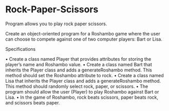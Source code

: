 # Rock-Paper-Scissors
Program allows you to play rock paper scissors. 

Create an object-oriented program for a Roshambo game where the user can choose to 
compete against one of two computer players: Bart or Lisa. 

Specifications 

• Create a class named Player that provides attributes for storing the player’s name and 
Roshambo value. 
• Create a class named Bart that inherits the Player class and adds a generateRoshambo 
method. This method should set the Roshambo attribute to rock. 
• Create a class named Lisa that inherits the Player class and adds a generateRoshambo 
method. This method should randomly select rock, paper, or scissors. 
• The program should allow the user (Player) to play Roshambo against Bart or Lisa. 
• In the game of Roshambo, rock beats scissors, paper beats rock, and scissors beats 
paper. 
